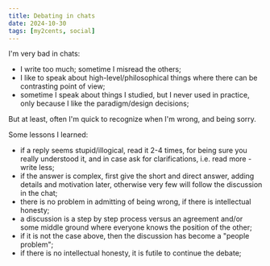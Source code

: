 ```yaml
---
title: Debating in chats
date: 2024-10-30
tags: [my2cents, social]
---
```


I'm very bad in chats: 

- I write too much; sometime I misread the others; 
- I like to speak about high-level/philosophical things where there can be contrasting point of view; 
- sometime I speak about things I studied, but I never used in practice, only because I like the paradigm/design decisions;

But at least, often I'm quick to recognize when I'm wrong, and being sorry.

Some lessons I learned:

- if a reply seems stupid/illogical, read it 2-4 times, for being sure you really understood it, and in case ask for clarifications, i.e. read more - write less;
- if the answer is complex, first give the short and direct answer, adding details and motivation later, otherwise very few will follow the discussion in the chat;
- there is no problem in admitting of being wrong, if there is intellectual honesty;
- a discussion is a step by step process versus an agreement and/or some middle ground where everyone knows the position of the other;
- if it is not the case above, then the discussion has become a "people problem"; 
- if there is no intellectual honesty, it is futile to continue the debate;


